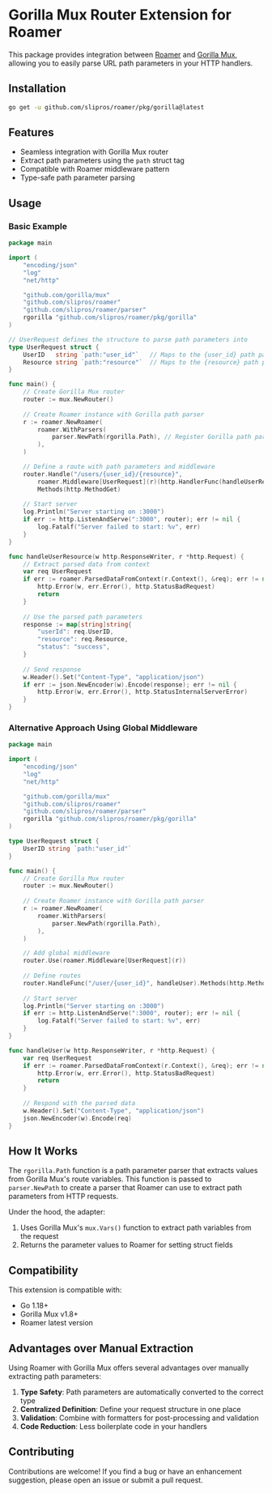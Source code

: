 # Gorilla Mux Router Extension for Roamer

This package provides integration between [Roamer](https://github.com/slipros/roamer) and [Gorilla Mux](https://github.com/gorilla/mux), allowing you to easily parse URL path parameters in your HTTP handlers.

## Installation

```bash
go get -u github.com/slipros/roamer/pkg/gorilla@latest
```

## Features

- Seamless integration with Gorilla Mux router
- Extract path parameters using the `path` struct tag
- Compatible with Roamer middleware pattern
- Type-safe path parameter parsing

## Usage

### Basic Example

```go
package main

import (
	"encoding/json"
	"log"
	"net/http"

	"github.com/gorilla/mux"
	"github.com/slipros/roamer"
	"github.com/slipros/roamer/parser"
	rgorilla "github.com/slipros/roamer/pkg/gorilla"
)

// UserRequest defines the structure to parse path parameters into
type UserRequest struct {
	UserID   string `path:"user_id"`   // Maps to the {user_id} path parameter
	Resource string `path:"resource"`  // Maps to the {resource} path parameter
}

func main() {
	// Create Gorilla Mux router
	router := mux.NewRouter()
	
	// Create Roamer instance with Gorilla path parser
	r := roamer.NewRoamer(
		roamer.WithParsers(
			parser.NewPath(rgorilla.Path), // Register Gorilla path parser
		),
	)

	// Define a route with path parameters and middleware
	router.Handle("/users/{user_id}/{resource}", 
		roamer.Middleware[UserRequest](r)(http.HandlerFunc(handleUserResource))).
		Methods(http.MethodGet)
	
	// Start server
	log.Println("Server starting on :3000")
	if err := http.ListenAndServe(":3000", router); err != nil {
		log.Fatalf("Server failed to start: %v", err)
	}
}

func handleUserResource(w http.ResponseWriter, r *http.Request) {
	// Extract parsed data from context
	var req UserRequest
	if err := roamer.ParsedDataFromContext(r.Context(), &req); err != nil {
		http.Error(w, err.Error(), http.StatusBadRequest)
		return
	}
	
	// Use the parsed path parameters
	response := map[string]string{
		"userId": req.UserID,
		"resource": req.Resource,
		"status": "success",
	}
	
	// Send response
	w.Header().Set("Content-Type", "application/json")
	if err := json.NewEncoder(w).Encode(response); err != nil {
		http.Error(w, err.Error(), http.StatusInternalServerError)
	}
}
```

### Alternative Approach Using Global Middleware

```go
package main

import (
	"encoding/json"
	"log"
	"net/http"

	"github.com/gorilla/mux"
	"github.com/slipros/roamer"
	"github.com/slipros/roamer/parser"
	rgorilla "github.com/slipros/roamer/pkg/gorilla"
)

type UserRequest struct {
	UserID string `path:"user_id"`
}

func main() {
	// Create Gorilla Mux router
	router := mux.NewRouter()
	
	// Create Roamer instance with Gorilla path parser
	r := roamer.NewRoamer(
		roamer.WithParsers(
			parser.NewPath(rgorilla.Path),
		),
	)

	// Add global middleware
	router.Use(roamer.Middleware[UserRequest](r))
	
	// Define routes
	router.HandleFunc("/user/{user_id}", handleUser).Methods(http.MethodPost)
	
	// Start server
	log.Println("Server starting on :3000")
	if err := http.ListenAndServe(":3000", router); err != nil {
		log.Fatalf("Server failed to start: %v", err)
	}
}

func handleUser(w http.ResponseWriter, r *http.Request) {
	var req UserRequest
	if err := roamer.ParsedDataFromContext(r.Context(), &req); err != nil {
		http.Error(w, err.Error(), http.StatusBadRequest)
		return
	}
	
	// Respond with the parsed data
	w.Header().Set("Content-Type", "application/json")
	json.NewEncoder(w).Encode(req)
}
```

## How It Works

The `rgorilla.Path` function is a path parameter parser that extracts values from Gorilla Mux's route variables. This function is passed to `parser.NewPath` to create a parser that Roamer can use to extract path parameters from HTTP requests.

Under the hood, the adapter:

1. Uses Gorilla Mux's `mux.Vars()` function to extract path variables from the request
2. Returns the parameter values to Roamer for setting struct fields

## Compatibility

This extension is compatible with:
- Go 1.18+
- Gorilla Mux v1.8+
- Roamer latest version

## Advantages over Manual Extraction

Using Roamer with Gorilla Mux offers several advantages over manually extracting path parameters:

1. **Type Safety**: Path parameters are automatically converted to the correct type
2. **Centralized Definition**: Define your request structure in one place
3. **Validation**: Combine with formatters for post-processing and validation
4. **Code Reduction**: Less boilerplate code in your handlers

## Contributing

Contributions are welcome! If you find a bug or have an enhancement suggestion, please open an issue or submit a pull request.
